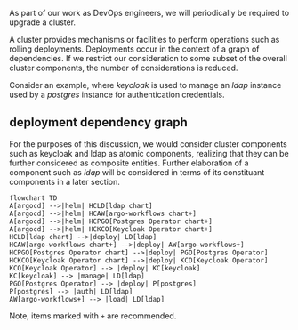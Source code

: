 As part of our work as DevOps engineers, we will periodically be required to upgrade a cluster.

A cluster provides mechanisms or facilities to perform operations such as rolling deployments. 
Deployments occur in the context of a graph of dependencies. If we restrict our consideration to 
some subset of the overall cluster components, the number of considerations is reduced.

Consider an example, where *keycloak* is used to manage an *ldap* instance used by a *postgres* 
instance for authentication credentials.

## deployment dependency graph

For the purposes of this discussion, we would consider cluster components such as keycloak and 
ldap as atomic components, realizing that they can be further considered as composite entities.
Further elaboration of a component such as *ldap* will be considered in terms of its constituant 
components in a later section. 

```mermaid
flowchart TD 
A[argocd] -->|helm| HCLD[ldap chart]
A[argocd] -->|helm| HCAW[argo-workflows chart+]
A[argocd] -->|helm| HCPGO[Postgres Operator chart+]
A[argocd] -->|helm| HCKCO[Keycloak Operator chart+]
HCLD[ldap chart] -->|deploy| LD[ldap]
HCAW[argo-workflows chart+] -->|deploy| AW[argo-workflows+]
HCPGO[Postgres Operator chart] -->|deploy| PGO[Postgres Operator]
HCKCO[Keycloak Operator chart] -->|deploy| KCO[Keycloak Operator]
KCO[Keycloak Operator] --> |deploy| KC[keycloak]
KC[keycloak] --> |manage| LD[ldap]
PGO[Postgres Operator] --> |deploy| P[postgres]
P[postgres] --> |auth| LD[ldap]
AW[argo-workflows+] --> |load| LD[ldap]
```
Note, items marked with `+` are recommended.